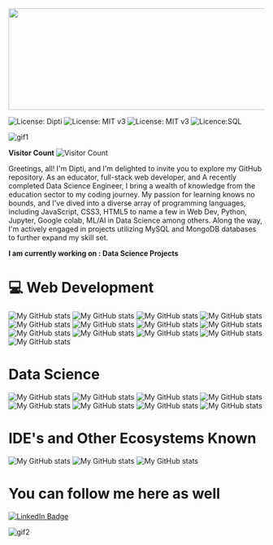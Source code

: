 
<img src="https://media.giphy.com/media/26BRqMxBADwpK2a6Q/giphy.gif" width="1500" height="200">

![License: Dipti](https://img.shields.io/badge/Coder-Dipti'sREADME-yellow.svg)
![License: MIT v3](https://img.shields.io/badge/Developer-FullStack-red.svg)
![License: MIT v3](https://img.shields.io/badge/Engineer-DataScience-blue.svg)
![Licence:SQL](https://img.shields.io/badge/AboutMe-Background-green.svg)


![gif1](https://media.giphy.com/media/dVuH1AcZMlOWMnzTAB/giphy.gif) 

__Visitor Count__
![Visitor Count](https://profile-counter.glitch.me/Dipti2021/count.svg)  


Greetings, all! I'm Dipti, and I'm delighted to invite you to explore my GitHub repository. As an educator, full-stack web developer, and A recently completed Data Science Engineer, I bring a wealth of knowledge from the education sector to my coding journey. My passion for learning knows no bounds, and I've dived into a diverse array of programming languages, including JavaScript, CSS3, HTML5 to name  a few in Web Dev, Python, Jupyter, Google colab, ML/AI in Data Science among others. Along the way, I'm actively engaged in projects utilizing MySQL and MongoDB databases to further expand my skill set. 
 
 __I am currently working on : Data Science Projects__


# 💻 Web Development
![My GitHub stats](https://img.shields.io/badge/HTML5-E34F26?style=for-the-badge&logo=html5&logoColor=white)
![My GitHub stats](https://img.shields.io/badge/CSS3-1572B6?style=for-the-badge&logo=css3&logoColor=white)
![My GitHub stats](https://img.shields.io/badge/JavaScript-323330?style=for-the-badge&logo=javascript&logoColor=F7DF1E)
![My GitHub stats](https://img.shields.io/badge/React-323330?style=for-the-badge&logo=react&logoColor=blue)
![My GitHub stats](https://img.shields.io/badge/C%2B%2B-00599C?style=for-the-badge&logo=c%2B%2B&logoColor=white)
![My GitHub stats](https://img.shields.io/badge/React-323330?style=for-the-badge&logo=&logoColor=blue)
![My GitHub stats](https://img.shields.io/badge/MySQL-00000F?style=for-the-badge&logo=mysql&logoColor=white)
![My GitHub stats](https://img.shields.io/badge/Node.js-43853D?style=for-the-badge&logo=node-dot-js&logoColor=white)
![My GitHub stats](https://img.shields.io/badge/npm-CB3837?style=for-the-badge&logo=npm&logoColor=white)
![My GitHub stats](https://img.shields.io/badge/yarn-CB3837?style=for-the-badge&logo=yarn&logoColor=white)
![My GitHub stats](https://img.shields.io/badge/Express.js-000000?style=for-the-badge&logo=express&logoColor=white)
![My GitHub stats](https://img.shields.io/badge/Bootstrap-563D7C?style=for-the-badge&logo=bootstrap&logoColor=white)
![My GitHub stats](https://img.shields.io/badge/jQuery-0769AD?style=for-the-badge&logo=jquery&logoColor=white)


# Data Science 
![My GitHub stats](https://img.shields.io/badge/Python-3776AB?style=for-the-badge&logo=python&logoColor=white)
![My GitHub stats](https://img.shields.io/badge/Numpy-Library-blueviolet?style=for-the-badge&logo=numpy)
![My GitHub stats](https://img.shields.io/badge/Jupyter-Notebook-orange?style=for-the-badge&logo=jupyter)
![My GitHub stats](https://img.shields.io/badge/Regression-Analysis-green?style=for-the-badge)
![My GitHub stats](https://img.shields.io/badge/Git-Version%20Control-yellow?style=for-the-badge&logo=git)
![My GitHub stats](https://img.shields.io/badge/EDA-Exploratory%20Data%20Analysis-blue?style=for-the-badge)
![My GitHub stats](https://img.shields.io/badge/Machine%20Learning-Algorithms-purple?style=for-the-badge&logo=python)
![My GitHub stats](https://img.shields.io/badge/Data%20Visualization-Tools-red?style=for-the-badge&logo=plotly)


# IDE's  and Other Ecosystems Known
![My GitHub stats](https://img.shields.io/badge/Visual_Studio_Code-0078D4?style=for-the-badge&logo=visual%20studio%20code&logoColor=white)
![My GitHub stats](https://img.shields.io/badge/Arduino_IDE-00979D?style=for-the-badge&logo=arduino&logoColor=white)
![My GitHub stats](https://img.shields.io/badge/IPython-0769AD?style=for-the-badge&logo=ipython&logoColor=white)


# You can follow me here as well
[![LinkedIn Badge](https://img.shields.io/badge/LinkedIn-Profile-informational?style=flat&logo=linkedin&logoColor=white&color=0D76A8)](https://www.linkedin.com/in/DiptiR)




   ![gif2](https://media.giphy.com/media/CcwLAV11cALh3OuEJ5/giphy.gif)






